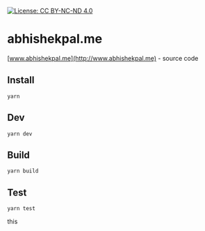 [![License: CC BY-NC-ND 4.0](https://img.shields.io/badge/License-CC%20BY--NC--ND%204.0-lightgrey.svg)](https://creativecommons.org/licenses/by-nc-nd/4.0/)

# abhishekpal.me

[www.abhishekpal.me](http://www.abhishekpal.me) - source code

## Install

`yarn`

## Dev

`yarn dev`

## Build

`yarn build`

## Test

`yarn test`

this
